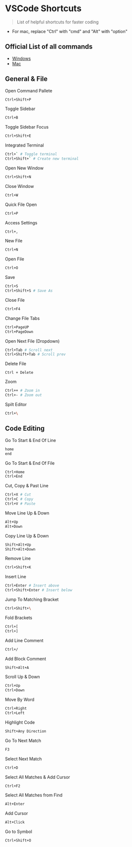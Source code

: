 # VSCode Shortcuts

> List of helpful shortcuts for faster coding

- For mac, replace "Ctrl" with "cmd" and "Alt" with "option"

## Official List of all commands

* [Windows](https://code.visualstudio.com/shortcuts/keyboard-shortcuts-windows.pdf)
* [Mac](https://code.visualstudio.com/shortcuts/keyboard-shortcuts-macos.pdf)

## General & File

Open Command Pallete

```bash
Ctrl+Shift+P
```

Toggle Sidebar

```bash
Ctrl+B
```

Toggle Sidebar Focus

```bash
Ctrl+Shift+E
```

Integrated Terminal

```bash
Ctrl+` # Toggle terminal
Ctrl+Shift+` # Create new terminal
```

Open New Window

```bash
Ctrl+Shift+N
```

Close Window

```bash
Ctrl+W
```

Quick File Open

```bash
Ctrl+P
```

Access Settings

```bash
Ctrl+,
```

New File

```bash
Ctrl+N
```

Open File

```bash
Ctrl+O
```

Save

```bash
Ctrl+S
Ctrl+Shift+S # Save As
```

Close File

```bash
Ctrl+F4
```

Change File Tabs

```bash
Ctrl+PageUP
Ctrl+PageDown
```

Open Next File (Dropdown)

```bash
Ctrl+Tab # Scroll next
Ctrl+Shift+Tab # Scroll prev
```

Delete File
```
Ctrl + Delete
```

Zoom

```bash
Ctrl++ # Zoom in
Ctrl+- # Zoom out
```

Spilt Editor

```bash
Ctrl+\
```

## Code Editing

Go To Start & End Of Line

```bash
home
end
```

Go To Start & End Of File

```bash
Ctrl+Home
Ctrl+End
```

Cut, Copy & Past Line

```bash
Ctrl+X # Cut
Ctrl+C # Copy
Ctrl+V # Paste
```

Move Line Up & Down

```bash
Alt+Up
Alt+Down
```

Copy Line Up & Down

```bash
Shift+Alt+Up
Shift+Alt+Down
```

Remove Line

```bash
Ctrl+Shift+K
```

Insert Line

```bash
Ctrl+Enter # Insert above
Ctrl+Shift+Enter # Insert below
```

Jump To Matching Bracket

```bash
Ctrl+Shift+\
```

Fold Brackets

```bash
Ctrl+[
Ctrl+]
```

Add Line Comment

```bash
Ctrl+/
```

Add Block Comment

```bash
Shift+Alt+A
```

Scroll Up & Down

```bash
Ctrl+Up
Ctrl+Down
```

Move By Word

```bash
Ctrl+Right
Ctrl+Left
```

Highlight Code

```bash
Shift+Any Direction
```

Go To Next Match

```bash
F3
```

Select Next Match

```bash
Ctrl+D
```

Select All Matches & Add Cursor

```bash
Ctrl+F2
```

Select All Matches from Find

```bash
Alt+Enter
```

Add Cursor

```bash
Alt+Click
```

Go to Symbol

```bash
Ctrl+Shift+O
```

